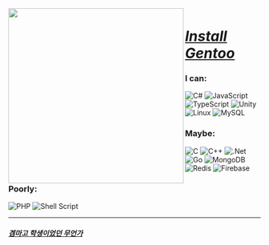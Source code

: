 <img align="left" src="https://github.com/notdevblue/notdevblue/assets/67159445/b94de563-eb61-4aae-b57c-c637140d1b17" width=350px height=350px>

# [*Install Gentoo*](https://wiki.gentoo.org/wiki/Handbook:Main_Page)

### I can:
![C#](https://img.shields.io/badge/c%23-%23239120.svg?style=Flat-square&logo=c-sharp&logoColor=white) ![JavaScript](https://img.shields.io/badge/javascript-%23323330.svg?style=Flat-square&logo=javascript&logoColor=%23F7DF1E) ![TypeScript](https://img.shields.io/badge/typescript-%23007ACC.svg?style=Flat-square&logo=typescript&logoColor=white) ![Unity](https://img.shields.io/badge/unity-%23000000.svg?style=Flat-square&logo=unity&logoColor=white) ![Linux](https://img.shields.io/badge/Linux-FCC624?style=Flat-square&logo=linux&logoColor=black) ![MySQL](https://img.shields.io/badge/mysql-%2300f.svg?style=Flat-square&logo=mysql&logoColor=white) 

### Maybe:
![C](https://img.shields.io/badge/c-%2300599C.svg?style=Flat-square&logo=c&logoColor=white) ![C++](https://img.shields.io/badge/c++-%2300599C.svg?style=Flat-square&logo=c%2B%2B&logoColor=white) ![.Net](https://img.shields.io/badge/.NET-5C2D91?style=Flat-square&logo=.net&logoColor=white) ![Go](https://img.shields.io/badge/go-%2300ADD8.svg?style=Flat-square&logo=go&logoColor=white) ![MongoDB](https://img.shields.io/badge/MongoDB-%234ea94b.svg?style=Flat-square&logo=mongodb&logoColor=white) ![Redis](https://img.shields.io/badge/redis-%23DD0031.svg?style=Flat-square&logo=redis&logoColor=white) ![Firebase](https://img.shields.io/badge/Firebase-039BE5?style=Flat-square&logo=Firebase&logoColor=white) 

### Poorly:
![PHP](https://img.shields.io/badge/php-%23777BB4.svg?style=Flat-square&logo=php&logoColor=white) ![Shell Script](https://img.shields.io/badge/shell_script-%23121011.svg?style=Flat-square&logo=gnu-bash&logoColor=white)

---

#### [*겜마고 학생이었던 무언가*](http://ggm.gondr.net/user/profile/17)
